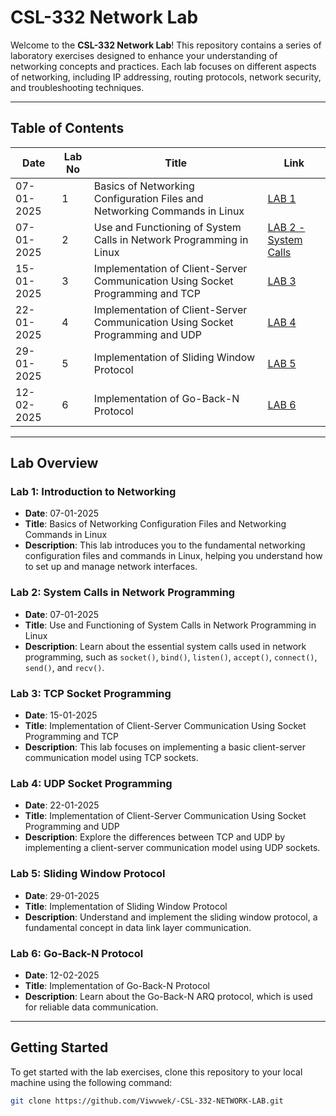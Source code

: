 # CSL-332 Network Lab

Welcome to the **CSL-332 Network Lab**! This repository contains a series of laboratory exercises designed to enhance your understanding of networking concepts and practices. Each lab focuses on different aspects of networking, including IP addressing, routing protocols, network security, and troubleshooting techniques.

---

## Table of Contents

| Date       | Lab No | Title                                                                          | Link                                                                 |
|------------|--------|--------------------------------------------------------------------------------|----------------------------------------------------------------------|
| 07-01-2025 | 1      | Basics of Networking Configuration Files and Networking Commands in Linux      | [LAB 1](https://github.com/Viwvwek/-CSL-332-NETWORK-LAB/tree/main/LAB%201) |
| 07-01-2025 | 2      | Use and Functioning of System Calls in Network Programming in Linux            | [LAB 2 - System Calls](https://github.com/Viwvwek/-CSL-332-NETWORK-LAB/tree/main/LAB%201/CODES/Exp2/System_calls) |
| 15-01-2025 | 3      | Implementation of Client-Server Communication Using Socket Programming and TCP | [LAB 3](https://github.com/Viwvwek/-CSL-332-NETWORK-LAB/tree/main/LAB%202) |
| 22-01-2025 | 4      | Implementation of Client-Server Communication Using Socket Programming and UDP | [LAB 4](https://github.com/Viwvwek/-CSL-332-NETWORK-LAB/tree/main/LAB%203) |
| 29-01-2025 | 5      | Implementation of Sliding Window Protocol                                      | [LAB 5](https://github.com/Viwvwek/-CSL-332-NETWORK-LAB/tree/main/LAB%204) |
| 12-02-2025 | 6      | Implementation of Go-Back-N Protocol                                           | [LAB 6](https://github.com/Viwvwek/-CSL-332-NETWORK-LAB/tree/main/LAB%205) |

---

## Lab Overview

### **Lab 1: Introduction to Networking**
- **Date**: 07-01-2025  
- **Title**: Basics of Networking Configuration Files and Networking Commands in Linux  
- **Description**: This lab introduces you to the fundamental networking configuration files and commands in Linux, helping you understand how to set up and manage network interfaces.

### **Lab 2: System Calls in Network Programming**
- **Date**: 07-01-2025  
- **Title**: Use and Functioning of System Calls in Network Programming in Linux  
- **Description**: Learn about the essential system calls used in network programming, such as `socket()`, `bind()`, `listen()`, `accept()`, `connect()`, `send()`, and `recv()`.

### **Lab 3: TCP Socket Programming**
- **Date**: 15-01-2025  
- **Title**: Implementation of Client-Server Communication Using Socket Programming and TCP  
- **Description**: This lab focuses on implementing a basic client-server communication model using TCP sockets.

### **Lab 4: UDP Socket Programming**
- **Date**: 22-01-2025  
- **Title**: Implementation of Client-Server Communication Using Socket Programming and UDP  
- **Description**: Explore the differences between TCP and UDP by implementing a client-server communication model using UDP sockets.

### **Lab 5: Sliding Window Protocol**
- **Date**: 29-01-2025  
- **Title**: Implementation of Sliding Window Protocol  
- **Description**: Understand and implement the sliding window protocol, a fundamental concept in data link layer communication.

### **Lab 6: Go-Back-N Protocol**
- **Date**: 12-02-2025  
- **Title**: Implementation of Go-Back-N Protocol  
- **Description**: Learn about the Go-Back-N ARQ protocol, which is used for reliable data communication.

---

## Getting Started

To get started with the lab exercises, clone this repository to your local machine using the following command:

```bash
git clone https://github.com/Viwvwek/-CSL-332-NETWORK-LAB.git
